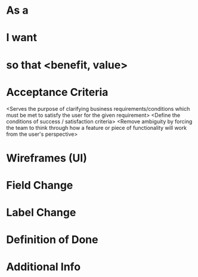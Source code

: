 # As a <type of user>
# I want <some goal or objective>
# so that <benefit, value>

# Acceptance Criteria

<Serves the purpose of clarifying business requirements/conditions which must be met to satisfy the user for the given requirement>
<Define the conditions of success / satisfaction criteria>
<Provide clear story boundaries>
<Remove ambiguity by forcing the team to think through how a feature or piece of functionality will work from the user's perspective>


# Wireframes (UI)


# Field Change


# Label Change

 
# Definition of Done

<Serves the purspose of making clear understanding of what all is needed before any story can be declared complete>
<Applies to all user stories>
<Owned by the Product Owner and the team has the understanding>

# Additional Info

